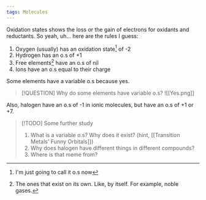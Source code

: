 ```yaml
---
tags: Molecules 
---
```


Oxidation states shows the loss or the gain of electrons for oxidants and reductants. So yeah, uh... here are the rules I guess:

1. Oxygen (usually) has an oxidation state[^1] of -2
1. Hydrogen has an o.s of +1
1. Free elements[^2] have an o.s of nil
1. Ions have an o.s equal to their charge

Some elements have a variable o.s because yes.

> [!QUESTION] Why do some elements have variable o.s?
> ![[Yes.png]]

Also, halogen have an o.s of -1 in ionic molecules, but have an o.s of +1 or +7.

> [!TODO] Some further study
> 1. What is a variable o.s? Why does it exist? (hint, [[Transition Metals' Funny Orbitals]])
> 1. Why does halogen have different things in different compounds?
> 1. Where is that meme from?

[^1]: I'm just going to call it o.s now
[^2]: The ones that exist on its own. Like, by itself. For example, noble gases.